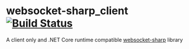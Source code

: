 # websocket-sharp_client [![Build Status](https://travis-ci.com/windperson/websocket-sharp_client.svg?branch=master)](https://travis-ci.com/windperson/websocket-sharp_client)

A client only and .NET Core runtime compatible [websocket-sharp](http://sta.github.io/websocket-sharp/) library
